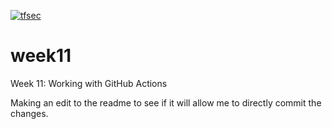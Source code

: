 [![tfsec](https://github.com/Zantorym/week11/actions/workflows/tfsec.yml/badge.svg)](https://github.com/Zantorym/week11/actions/workflows/tfsec.yml)

# week11
Week 11: Working with GitHub Actions

Making an edit to the readme to see if it will allow me to directly commit the changes.
